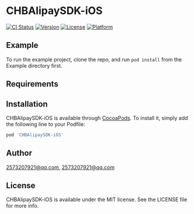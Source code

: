 # CHBAlipaySDK-iOS

[![CI Status](https://img.shields.io/travis/2573207921@qq.com/CHBAlipaySDK-iOS.svg?style=flat)](https://travis-ci.org/2573207921@qq.com/CHBAlipaySDK-iOS)
[![Version](https://img.shields.io/cocoapods/v/CHBAlipaySDK-iOS.svg?style=flat)](https://cocoapods.org/pods/CHBAlipaySDK-iOS)
[![License](https://img.shields.io/cocoapods/l/CHBAlipaySDK-iOS.svg?style=flat)](https://cocoapods.org/pods/CHBAlipaySDK-iOS)
[![Platform](https://img.shields.io/cocoapods/p/CHBAlipaySDK-iOS.svg?style=flat)](https://cocoapods.org/pods/CHBAlipaySDK-iOS)

## Example

To run the example project, clone the repo, and run `pod install` from the Example directory first.

## Requirements

## Installation

CHBAlipaySDK-iOS is available through [CocoaPods](https://cocoapods.org). To install
it, simply add the following line to your Podfile:

```ruby
pod 'CHBAlipaySDK-iOS'
```

## Author

2573207921@qq.com, 2573207921@qq.com

## License

CHBAlipaySDK-iOS is available under the MIT license. See the LICENSE file for more info.
